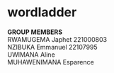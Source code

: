 # wordladder
**GROUP MEMBERS**<br>
RWAMUGEMA  Japhet   221000803<br>
NZIBUKA  Emmanuel   22107995<br>
UWIMANA Aline        <br>
MUHAWENIMANA Esparence
